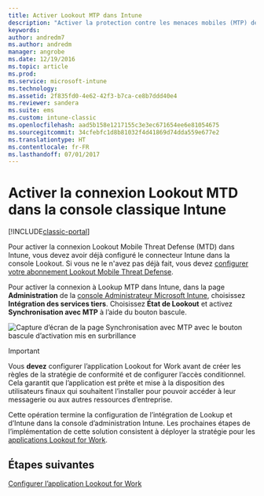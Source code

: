 ```yaml
---
title: Activer Lookout MTP dans Intune
description: "Activer la protection contre les menaces mobiles (MTP) de Lookout dans la console d’administration Intune."
keywords: 
author: andredm7
ms.author: andredm
manager: angrobe
ms.date: 12/19/2016
ms.topic: article
ms.prod: 
ms.service: microsoft-intune
ms.technology: 
ms.assetid: 2f835fd0-4e62-42f3-b7ca-ce8b7ddd40e4
ms.reviewer: sandera
ms.suite: ems
ms.custom: intune-classic
ms.openlocfilehash: aad5b158e1217155c3e3ec671654ee6e81054675
ms.sourcegitcommit: 34cfebfc1d8b81032f4d41869d74dda559e677e2
ms.translationtype: HT
ms.contentlocale: fr-FR
ms.lasthandoff: 07/01/2017
---
```

# <a name="enable-lookout-mtd-connection-in-the-intune-classic-console"></a>Activer la connexion Lookout MTD dans la console classique Intune

[!INCLUDE[classic-portal](../includes/classic-portal.md)]

Pour activer la connexion Lookout Mobile Threat Defense (MTD) dans Intune, vous devez avoir déjà configuré le connecteur Intune dans la console Lookout.  Si vous ne le n'avez pas déjà fait, vous devez [configurer votre abonnement Lookout Mobile Threat Defense](setup-your-lookout-mtd-subscription.md).

Pour activer la connexion à Lookup MTP dans Intune, dans la page **Administration** de la [console Administrateur Microsoft Intune](https://manage.microsoft.com), choisissez **Intégration des services tiers**. Choisissez **État de Lookout** et activez **Synchronisation avec MTP** à l’aide du bouton bascule.

![Capture d’écran de la page Synchronisation avec MTP avec le bouton bascule d’activation mis en surbrillance](../media/mtp/lookout-intune-synchronization.png)

>[!IMPORTANT]
> Vous **devez** configurer l’application Lookout for Work avant de créer les règles de la stratégie de conformité et de configurer l’accès conditionnel. Cela garantit que l’application est prête et mise à la disposition des utilisateurs finaux qui souhaitent l’installer pour pouvoir accéder à leur messagerie ou aux autres ressources d’entreprise.

Cette opération termine la configuration de l’intégration de Lookup et d’Intune dans la console d’administration Intune.  Les prochaines étapes de l’implémentation de cette solution consistent à déployer la stratégie pour les [applications Lookout for Work](/intune-classic/deploy-use/device-threat-protection-policy).


## <a name="next-steps"></a>Étapes suivantes
[Configurer l’application Lookout for Work](/intune-classic/deploy-use/device-threat-protection-apps)
